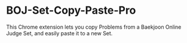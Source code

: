 # BOJ-Set-Copy-Paste-Pro
This Chrome extension lets you copy Problems from a Baekjoon Online Judge Set, and easily paste it to a new Set.
